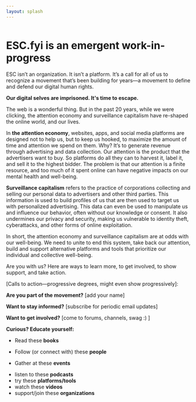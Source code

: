 ```yaml
---
layout: splash
---
```



<div style="display: flex;">
  <div> 
    <h1>ESC.fyi is an emergent work-in-progress</h1>
    <p>ESC isn’t an organization. It isn’t a platform. It’s a call for all of us to recognize a movement that’s been building for years—a movement to define and defend our digital human rights.  </p>
    <p><strong>Our digital selves are imprisoned. It&#39;s time to escape.</strong>  </p>
    <p>The web is a wonderful thing. But in the past 20 years, while we were clicking, the attention economy and surveillance capitalism have re-shaped the online world, and our lives.  </p>
    <p>In <strong>the attention economy</strong>, websites, apps, and social media platforms are designed not to help us, but to keep us hooked, to maximize the amount of time and attention we spend on them. Why? It’s to generate revenue through advertising and data collection. Our attention is the product that the advertisers want to buy. So platforms do all they can to harvest it, label it, and sell it to the highest bidder. The problem is that our attention is a finite resource, and too much of it spent online can have negative impacts on our mental health and well-being.  </p>
    <p><strong>Surveillance capitalism</strong> refers to the practice of corporations collecting and selling our personal data to advertisers and other third parties. This information is used to build profiles of us that are then used to target us with personalized advertising. This data can even be used to manipulate us and influence our behavior, often without our knowledge or consent. It also undermines our privacy and security, making us vulnerable to identity theft, cyberattacks, and other forms of online exploitation.  </p>
    <p>In short, the attention economy and surveillance capitalism are at odds with our well-being. We need to unite to end this system, take back our attention, build and support alternative platforms and tools that prioritize our individual and collective well-being.  </p>
    <p>Are you with us? Here are ways to learn more, to get involved, to show support, and take action.  </p>
    <p>[Calls to action—progressive degrees, might even show progressively]:</p>
    <p><strong>Are you part of the movement?</strong> [add your name]</p>
    <p><strong>Want to stay informed?</strong> [subscribe for periodic email updates]  </p>
    <p><strong>Want to get involved?</strong> [come to forums, channels, swag :) ]</p>
    <p><strong>Curious? Educate yourself:</strong></p>
    <ul>
      <li><p>Read these <strong>books</strong></p></li>
      <li><p>Follow (or connect with) these <strong>people</strong></p></li>
      <li><p>Gather at these <strong>events</strong></p></li>
      <li>listen to these <strong>podcasts</strong></li>
      <li>try these <strong>platforms/tools</strong></li>
      <li>watch these <strong>videos</strong></li>
      <li>support/join these <strong>organizations</strong>  </li>
    </ul>
  </div>
</div>
